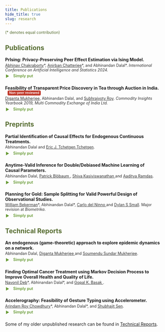 ```yaml
---
title: Publications
hide_title: true
slug: research
---
```


<!-- # Conference Publications
 
<span style="font-size: 0.9em; font-weight: bold;">*[_PrIsing: Privacy-Preserving Peer Effect Estimation via Ising Model._](https://proceedings.mlr.press/v238/chakraborty24a.html)* [<i class="fa-solid fa-book"></i>](https://proceedings.mlr.press/v238/chakraborty24a.html) &nbsp; [<i class="ai ai-arxiv ai"></i>](https://arxiv.org/abs/2401.16596) &nbsp; [<i class="fab fa-github"></i>](https://github.com/anirbanc96/PrIsing)</span>     
<span style="font-size: 0.8em;">[Abhinav Chakraborty](https://abhinavc3.github.io/), Anirban Chatterjee, [Abhinandan Dalal](https://statistics.wharton.upenn.edu/profile/abdalal/). *International Conference on Artificial Intelligence and Statistics 2024*.</span>
 
<style>
  .content-container {
    display: flex;
    align-items: flex-start;
  }
  .text-container {
    flex-grow: 1;
  }

  .side-image {
    margin-top: 5px;
    margin-left: 30px; /* Adjust the space between the image and the text */
    max-width: 40%; /* Adjust the width of the image */
    border-radius: 2%; /* Make the image circular */
    overflow: hidden; /* Hide anything outside of the circle */
  }

  /* Responsive design for smaller screens */
  @media (max-width: 768px) {
    .side-image {
      max-width: 100%;
      margin-left: 0;
      margin-bottom: 20px;
    }

    .content-container {
      flex-direction: column;
    }
  }
</style>

# New aspects # 
-->

<!-- Icons: Academicons (scholarly) + Font Awesome (GitHub only) -->
<link rel="stylesheet" href="https://cdn.jsdelivr.net/gh/jpswalsh/academicons@1/css/academicons.min.css">
<link rel="stylesheet" href="https://cdnjs.cloudflare.com/ajax/libs/font-awesome/6.5.0/css/all.min.css"/>

<style>
  .pub { margin: .9rem 0 1.4rem; }
  .pub .title { font-weight: 600; font-size: 1em; }
  .pub .meta { font-size: .9em; opacity: .9; margin-top: .15rem; }

  :root {
         --olive-color: rgb(102, 153, 51); /* Define a CSS variable for the olive color */
     }
  .olive-word {
     color: var(--olive-color);
   }

  .badge {
  display: inline-block;
  font-size: 0.75em;
  font-weight: 600;
  color: #fff;
  background-color: #c0392b; /* red */
  padding: 0.15em 0.5em;
  border-radius: 0.35em;
  margin-left: 0.5rem;
}
 
/*   details.simple { margin: .3rem 0 0 .1rem; }
  details.simple > summary {
    cursor: pointer; list-style: none; display: inline-flex; align-items: center; gap: .4rem; font-weight: 600;
  }
  details.simple > summary::before {
    content: "▶"; display: inline-block; transform: translateY(1px); transition: transform .15s;
  }
  details.simple[open] > summary::before { transform: rotate(90deg); }
  details.simple .body {
    font-size: .9rem; line-height: 1.35; color: #444;
    margin: .4rem 0 .2rem 1.4rem; max-width: 68ch;
  } */

 details.simple { margin: .3rem 0 0 .1rem; 
                  color: var(--olive-color); 
}
 details.simple > summary {
   cursor: pointer; 
   list-style: none; 
   display: inline-flex; 
   align-items: center; 
   gap: .4rem; 
   font-weight: 600;
   /* Adjust font size of the summary here */
   font-size: 0.9em; 
 }
 details.simple > summary::before {
   content: "▶"; 
   display: inline-block; 
   transform: translateY(1px); 
   transition: transform .15s;
 }
 details.simple[open] > summary::before { transform: rotate(90deg); }
 details.simple .body {
   font-size: .9rem; 
   line-height: 1.35; 
   color: #444;
   margin: .4rem 0 .2rem 1.4rem; 
   max-width: 68ch;
 }

 /* Responsive design for smaller screens */
  @media (max-width: 768px) {
    .side-image {
      max-width: 100%;
      margin-left: 0;
      margin-bottom: 20px;
    }

    .content-container {
      flex-direction: column;
    }
  }
 
</style>


<span style = "color: #556B2F; font-size: 0.9em; "> (* denotes equal contribution) </span>

<h2 style="color: #556B2F;">Publications</h2>

<div class="pub">
  <div class="title">
    <span style="font-weight: bold;">
      <strong> PrIsing: Privacy-Preserving Peer Effect Estimation via Ising Model. </strong>
      <a href="https://proceedings.mlr.press/v238/chakraborty24a.html" aria-label="Proceedings of Machine Learning Research">
        <i class="fa-solid fa-book"></i>
      </a>
      <a href="https://arxiv.org/abs/2401.16596" aria-label="arXiv">
         <i class="ai ai-arxiv ai"></i>
      </a>
<!--       <a href="https://github.com/anirbanc96/ECMMD-CondTwoSamp" aria-label="GitHub repository">
        <i class="fab fa-github"></i>
      </a> -->
    </span>
  </div>
  <div class="meta">
   <a href = "https://abhinavc3.github.io/">Abhinav Chakraborty</a>*, 
   <a href = "https://anirbanc96.github.io/main/">Anirban Chatterjee</a>*, and
   Abhinandan Dalal*. 
   <em> International Conference on Artificial Intelligence and Statistics 2024. </em>
   </div>
  <details class="simple">
    <summary><i class="ai ai-open-access ai"></i> Simply put </summary>
    <div class="body">Add your short, friendly summary here.</div>
  </details>
</div>

<div class="pub">
  <div class="title">
    <span style="font-weight: bold;">
      <strong>  Feasibility of Transparent Price Discovery in Tea through Auction in India.  </strong>
      <a href="https://www.mcxindia.com/docs/default-source/about-us/commodity-insights-yearbook/2019/02-emerging-trends/feasibility-of-transparent-price-discovery-in-tea-through-auction-in-india-dr-diganta-mukherjee-mr-abhinandan-dalal-and-mr-subhrajyoty-roy.pdf?sfvrsn=ab5bb390_2">
        <i class="fa-solid fa-book"></i>
      </a>
     </span>
      <span class="badge">Non-peer reviewed</span>
  </div>
  <div class="meta">
   <a href = "https://isi.irins.org/profile/111450">Diganta Mukherjee</a>, 
   Abhinandan Dalal, and 
   <a href = "https://www.statwizard.in/">Subhrajyoty Roy</a>.  
   <em> Commodity Insights Yearbook 2019, Multi Commodity Exchange of India Ltd. </em>
  </div>
  <details class="simple">
    <summary><i class="ai ai-open-access ai"></i> Simply put </summary>
    <div class="body">Add your short, friendly summary here.</div>
  </details>
</div>



<h2 style="color: #556B2F;">Preprints</h2>

<div class="pub">
  <div class="title">
    <span style="font-weight: bold;">
      <strong> Partial Identification of Causal Effects for Endogenous Continuous Treatments. </strong>
      <a href="https://arxiv.org/abs/2508.13946" aria-label="arXiv">
        <i class="ai ai-arxiv ai"></i>
      </a>
<!--       <a href="https://github.com/anirbanc96/ECMMD-CondTwoSamp" aria-label="GitHub repository">
        <i class="fab fa-github"></i>
      </a> -->
    </span>
  </div>
  <div class="meta">Abhinandan Dalal and <a href = "https://statistics.wharton.upenn.edu/profile/ett/">Eric J. Tchetgen Tchetgen</a>. </div>
  <details class="simple">
    <summary><i class="ai ai-open-access ai"></i> Simply put </summary>
    <div class="body">Add your short, friendly summary here.</div>
  </details>
</div>

<div class="pub">
  <div class="title">
    <span style="font-weight: bold;">
      <strong> Anytime-Valid Inference for Double/Debiased Machine Learning of Causal Parameters. </strong>
      <a href="https://arxiv.org/abs/2408.09598" aria-label="arXiv">
        <i class="ai ai-arxiv ai"></i>
      </a>
<!--       <a href="https://github.com/anirbanc96/ECMMD-CondTwoSamp" aria-label="GitHub repository">
        <i class="fab fa-github"></i>
      </a> -->
    </span>
  </div>
  <div class="meta">Abhinandan Dalal, 
   <a href = "https://www.amazon.science/author/patrick-bloebaum">Patrick Bl&ouml;baum </a>, <a href = "https://www.shivakasiviswanathan.com/">Shiva Kasiviswanathan </a> and 
   <a href = "https://www.stat.cmu.edu/~aramdas/">Aaditya Ramdas</a>. </div>
  <details class="simple">
    <summary><i class="ai ai-open-access ai"></i> Simply put </summary>
    <div class="body">Add your short, friendly summary here.</div>
  </details>
</div>

<div class="pub">
  <div class="title">
    <span style="font-weight: bold;">
      <strong>  Planning for Gold: Sample Splitting for Valid Powerful Design of Observational Studies.  </strong>
      <a href="https://arxiv.org/abs/2406.00866" aria-label="arXiv">
        <i class="ai ai-arxiv ai"></i>
      </a>
<!--       <a href="https://github.com/anirbanc96/ECMMD-CondTwoSamp" aria-label="GitHub repository">
        <i class="fab fa-github"></i>
      </a> -->
    </span>
  </div>
  <div class="meta">
   <a href = "https://willbekerman.github.io/research/">William Bekerman</a>*, 
   Abhinandan Dalal*,
   <a href = "https://blogs.worldbank.org/en/team/c/carlo-del-ninno">Carlo del Ninno </a> and 
   <a href = "https://statistics.wharton.upenn.edu/profile/dsmall/">Dylan S Small</a>.  
   Major revision at <em>Biometrika</em>.
  </div>
  <details class="simple">
    <summary><i class="ai ai-open-access ai"></i> Simply put </summary>
    <div class="body">Add your short, friendly summary here.</div>
  </details>
</div>

<h2 style="color: #556B2F;">Technical Reports</h2>

<div class="pub">
  <div class="title">
    <span style="font-weight: bold;">
      <strong>  An endogenous (game-theoretic) approach to explore epidemic dynamics on a network.  </strong>
      <a href="https://drive.google.com/file/d/1e69HklrFemK6LzB8KZ_QViD9XuksI7Df/view">
        <i class="fab fa-google-drive"></i>
      </a>
<!--       <a href="https://github.com/anirbanc96/ECMMD-CondTwoSamp" aria-label="GitHub repository">
        <i class="fab fa-github"></i>
      </a> -->
    </span>
  </div>
  <div class="meta">
   Abhinandan Dalal,
   <a href = "https://isi.irins.org/profile/111450">Diganta Mukherjee </a> and 
   <a href = "https://soumendu041.gitlab.io/">Soumendu Sundar Mukherjee</a>.  
  </div>
  <details class="simple">
    <summary><i class="ai ai-open-access ai"></i> Simply put </summary>
    <div class="body">Add your short, friendly summary here.</div>
  </details>
</div>

<div class="pub">
  <div class="title">
    <span style="font-weight: bold;">
      <strong>  Finding Optimal Cancer Treatment using Markov Decision Process to Improve Overall Health and Quality of Life.   </strong>
      <a href="https://arxiv.org/abs/2011.13960" aria-label="arXiv">
        <i class="ai ai-arxiv ai"></i>
      </a>
<!--       <a href="https://github.com/anirbanc96/ECMMD-CondTwoSamp" aria-label="GitHub repository">
        <i class="fab fa-github"></i>
      </a> -->
    </span>
  </div>
  <div class="meta">
   <a href = "https://www.linkedin.com/in/navonil-deb-06939b1b4/">Navonil Deb</a>*, 
   Abhinandan Dalal*, and 
   <a href = "https://isi.irins.org/profile/111458">Gopal K. Basak </a>.  
  </div>
  <details class="simple">
    <summary><i class="ai ai-open-access ai"></i> Simply put </summary>
    <div class="body">Add your short, friendly summary here.</div>
  </details>
</div>

<div class="pub">
  <div class="title">
    <span style="font-weight: bold;">
      <strong>  Accelerography: Feasibility of Gesture Typing using Accelerometer.   </strong>
      <a href="https://arxiv.org/abs/2003.14310" aria-label="arXiv">
        <i class="ai ai-arxiv ai"></i>
      </a>
<!--       <a href="https://github.com/anirbanc96/ECMMD-CondTwoSamp" aria-label="GitHub repository">
        <i class="fab fa-github"></i>
      </a> -->
    </span>
  </div>
  <div class="meta">
   <a href = "https://ieor.columbia.edu/content/arindam-roy-chowdhury">Arindam Roy Chowdhury</a>*, 
   Abhinandan Dalal*, and 
   <a href = "https://statistics.sciences.ncsu.edu/people/ssen8/">Shubhajit Sen</a>.  
  </div>
  <details class="simple">
    <summary><i class="ai ai-open-access ai"></i> Simply put </summary>
    <div class="body">Add your short, friendly summary here.</div>
  </details>
</div>

<p style="font-size:1em;">
  Some of my older unpublished research can be found in
  <a href="/reports/">Technical Reports</a>.
</p>


